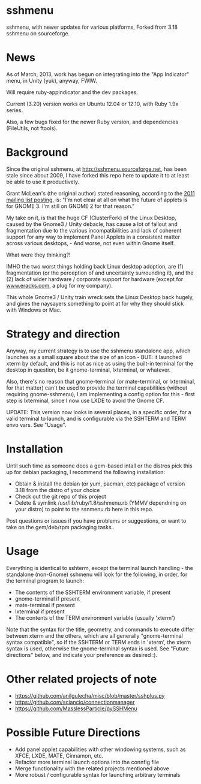 sshmenu
=======

sshmenu, with newer updates for various platforms, Forked from 3.18 sshmenu on sourceforge.

News
====

As of March, 2013, work has begun on integrating into the "App Indicator" menu, in Unity (yuk), anyway, FWIW.

Will require ruby-appindicator and the dev packages.

Current (3.20) version works on Ubuntu 12.04 or 12.10, with Ruby 1.9x series.

Also, a few bugs fixed for the newer Ruby version, and dependencies (FileUtils, not ftools).


Background
==========

Since the original sshmenu, at http://sshmenu.sourceforge.net, has been stale since about 2009, I have forked this repo here to update it to at least be able to use it productively.

Grant McLean's (the original author) stated reasoning, according to the [2011 mailing list posting](http://sourceforge.net/mailarchive/forum.php?thread_name=20111122230211.GB7568%40apollo.cpu.lublin.pl&forum_name=sshmenu-users), is:
"I'm not clear at all on what the future of applets is for GNOME 3.  I'm still on GNOME 2 for that reason."

My take on it, is that the huge CF (ClusterFork) of the Linux Desktop, caused by the Gnome3 / Unity debacle, has cause a lot of fallout and fragmentation due to the various incompatibilities and lack of coherent support for any way to implement Panel Applets in a consistent matter across various desktops, - And worse, not even within Gnome itself.

What were they thinking?!

IMHO the two worst things holding back Linux desktop adoption, are (1) fragmentation (or the perception of and uncertainty surrounding it), and the (2) lack of wider hardware / corporate support for hardware (except for www.eracks.com, a plug for my company).

This whole Gnome3 / Unity train wreck sets the Linux Desktop back hugely, and gives the naysayers something to point at for why they should stick with Windows or Mac.


Strategy and direction
======================

Anyway, my current strategy is to use the sshmenu standalone app, which launches as a small square about the size of an icon - BUT: it launched xterm by default, and this is not as nice as using the built-in terminal for the desktop in question, be it gnome-terminal, lxterminal, or whatever.

Also, there's no reason that gnome-terminal (or mate-terminal, or lxterminal, for that matter) can't be used to provide the terminal capabilities (without requiring gnome-sshmenu), I am implementing a config option for this - first step is lxterminal, since I now use LXDE to avoid the Gnome CF.

UPDATE: This version now looks in several places, in a specific order, for a valid terminal to launch, and is configurable via the SSHTERM and TERM envo vars.  See "Usage".


Installation
============

Until such time as someone does a gem-based intall or the distros pick this up for debian packaging, I recommend the following installation:

- Obtain & install the debian (or yum, pacman, etc) package of version 3.18 from the distro of your choice
- Check out the git repo of this project
- Delete & symlink /usr/lib/ruby/1.8/sshmenu.rb (YMMV dependning on your distro) to point to the ssnmenu.rb here in this repo.

Post questions or issues if you have problems or suggestions, or want to take on the gem/deb/rpm packaging tasks..


Usage
=====

Everything is identical to sshterm, except the terminal launch handling - the standalone (non-Gnome) sshmenu will look for the following, in order, for the terminal program to launch:

- The contents of the SSHTERM environment variable, if present
- gnome-terminal if present
- mate-terminal if present
- lxterminal if present
- The contents of the TERM environment variable (usually 'xterm')

Note that the syntax for the title, geometry, and commands to execute differ between xterm and the others, which are all generally "gnome-terminal syntax compatible", so if the SSHTERM or TERM ends in 'xterm', the xterm syntax is used, otherwise the gnome-terminal syntax is used. See "Future directions" below, and indicate your preference as desired :).


Other related projects of note
==============================

- https://github.com/anilgulecha/misc/blob/master/sshplus.py
- https://github.com/sciancio/connectionmanager
- https://github.com/MasslessParticle/pySSHMenu


Possible Future Directions
==========================

 - Add panel applet capabilities with other windowing systems, such as XFCE, LXDE, MATE, Cinnamon, etc.
 - Refactor more terminal launch options into the connfig file 
 - Merge functionality with the related projects mentioned above
 - More robust / configurable syntax for launching arbitrary terminals
